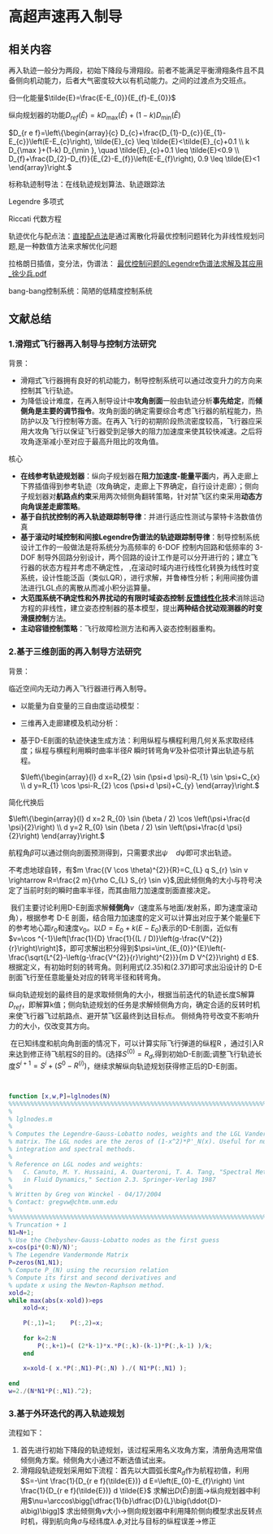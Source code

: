 # 高超声速再入制导

## 相关内容

再入轨迹一般分为两段，初始下降段与滑翔段。前者不能满足平衡滑翔条件且不具备侧向机动能力，后者大气密度较大以有机动能力。之间的过渡点为交班点。

归一化能量$\tilde{E}=\frac{E-E_{0}}{E_{f}-E_{0}}$

纵向规划器的功能$D_{r e f}(\tilde{E})=k D_{\max }(\tilde{E})+(1-k) D_{\min }(\tilde{E})$

$D_{r e f}=\left\{\begin{array}{c}
D_{c}+\frac{D_{1}-D_{c}}{E_{1}-E_{c}}\left(E-E_{c}\right), \tilde{E}_{c} \leq \tilde{E}<\tilde{E}_{c}+0.1 \\
k D_{\max }+(1-k) D_{\min }, \quad \tilde{E}_{c}+0.1 \leq \tilde{E}<0.9 \\
D_{f}+\frac{D_{2}-D_{f}}{E_{2}-E_{f}}\left(E-E_{f}\right), 0.9 \leq \tilde{E}<1
\end{array}\right.$

标称轨迹制导法：在线轨迹规划算法、轨迹跟踪法

Legendre 多项式

 Riccati 代数方程

轨迹优化与配点法：[直接配点法](https://blog.csdn.net/qq_35007540/article/details/105672547)是通过离散化将最优控制问题转化为非线性规划问题,是一种数值方法来求解优化问题

拉格朗日插值，变分法，伪谱法： [最优控制问题的Legendre伪谱法求解及其应用_徐少兵.pdf](..\个人文件\大创\大创资料\大创资料\最优控制问题的Legendre伪谱法求解及其应用_徐少兵.pdf)  

bang-bang控制系统：简陋的低精度控制系统

## 文献总结

### 1.滑翔式飞行器再入制导与控制方法研究

背景：

- 滑翔式飞行器拥有良好的机动能力，制导控制系统可以通过改变升力的方向来控制其飞行轨迹。
- 为降低设计难度，在再入制导设计中**攻角剖面**一般由轨迹分析**事先给定**，而**倾侧角是主要的调节指令**。攻角剖面的确定需要综合考虑飞行器的航程能力，热防护以及飞行控制等方面。在再入飞行的初期阶段热流密度较高，飞行器应采用大攻角飞行以保证飞行器受到足够大的阻力加速度来使其较快减速。之后将攻角逐渐减小至对应于最高升阻比的攻角值。

核心

- **在线参考轨迹规划器**：纵向子规划器在**阻力加速度-能量平面**内，再入走廊上下界插值得到参考轨迹（攻角确定，走廊上下界确定，自行设计走廊）；侧向子规划器对**航路点约束**采用两次倾侧角翻转策略，针对禁飞区约束采用**动态方向角误差走廊策略**。
- **基于自抗扰控制的再入轨迹跟踪制导律**：并进行适应性测试与蒙特卡洛数值仿真
- **基于滚动时域控制和间接Legendre伪谱法的轨迹跟踪制导律**：制导控制系统设计工作的一般做法是将系统分为高频率的 6-DOF 控制内回路和低频率的 3-DOF 制导外回路分别设计，两个回路的设计工作是可以分开进行的；建立飞行器的状态方程并考虑不确定性， ,在滚动时域内进行线性化转换为线性时变系统，设计性能泛函（类似LQR），进行求解，并鲁棒性分析；利用间接伪谱法进行LGL点的离散从而减小积分运算量。
- **大范围系统不确定性和外界扰动的有限时域姿态控制**:**[反馈线性化](https://www.fenice.website/archives/120#11)技术**消除运动方程的非线性，建立姿态控制器的基本模型，提出**两种结合扰动观测器的时变滑膜控制**方法。
- **主动容错控制策略**：飞行故障检测方法和再入姿态控制器重构。

### 2.基于三维剖面的再入制导方法研究

背景：

临近空间内无动力再入飞行器进行再入制导。

- 以能量为自变量的三自由度运动模型：

- 三维再入走廊建模及机动分析：

- 基于D-E剖面的轨迹快速生成方法：利用纵程与横程利用几何关系求取经纬度；纵程与横程利用瞬时曲率半径$R$ 瞬时转弯角$\Psi$及补偿项计算出轨迹与航程。

	$\left\{\begin{array}{l}
	d x=R_{2} \sin (\psi+d \psi)-R_{1} \sin \psi+C_{x} \\
	d y=R_{1} \cos \psi-R_{2} \cos (\psi+d \psi)+C_{y}
	\end{array}\right.$

简化代换后

$\left\{\begin{array}{l}
d x=2 R_{0} \sin (\beta / 2) \cos \left(\psi+\frac{d \psi}{2}\right) \\
d y=2 R_{0} \sin (\beta / 2) \sin \left(\psi+\frac{d \psi}{2}\right)
\end{array}\right.$

航程角$\beta$可以通过侧向剖面预测得到，只需要求出$\psi\quad d\psi$即可求出轨迹。

不考虑地球自转，有$m \frac{(V \cos \theta)^{2}}{R}=C_{L} q S_{r} \sin v \rightarrow R=\frac{2 m}{\rho C_{L} S_{r} \sin v}$,因此倾侧角的大小与符号决定了当前时刻的瞬时曲率半径，而其由阻力加速度剖面直接决定。

​		我们主要讨论利用D-E剖面求解**倾侧角**$v$（速度系与地面/发射系，即为速度滚动角），根据参考 D-E 剖面，结合阻力加速度的定义可以计算出对应于某个能量E下的参考地心距$r_0$和速度$v_0$。以$D=E_0+k(E-E_0)$表示的D-E剖面，近似有$v=\cos ^{-1}\left[\frac{1}{D} \frac{1}{(L / D)}\left(g-\frac{V^{2}}{r}\right)\right]$，即可求解出积分得到$\psi=\int_{E_{0}}^{E}\left(-\frac{\sqrt{L^{2}-\left(g-\frac{V^{2}}{r}\right)^{2}}}{m D V^{2}}\right) d E$.根据定义，有初始时刻的转弯角。则利用式(2.35)和(2.37)即可求出沿设计的 D-E 剖面飞行至任意能量处对应的转弯半径和转弯角。

​        纵向轨迹规划的最终目的是求取倾侧角的大小，根据当前迭代的轨迹长度S解算$D_{ref}$，即解算k值；侧向轨迹规划的任务是求解倾侧角方向，确定合适的反转时机来使飞行器飞过航路点、避开禁飞区最终到达目标点。 侧倾角符号改变不影响升力的大小，仅改变其方向。

​		在已知纬度和航向角剖面的情况下，可以计算实际飞行弹道的纵程R ，通过引入R来达到修正待飞航程S的目的。(选择$S^{(0)}=R_d$,得到初始D-E剖面;调整飞行轨迹长度$S^{i+1}=S^{i}+(S^{0}-R^{(i)})$，继续求解纵向轨迹规划获得修正后的D-E剖面。

## 


```matlab

function [x,w,P]=lglnodes(N)
%%%%%%%%%%%%%%%%%%%%%%%%%%%%%%%%%%%%%%%%%%%%%%%%%%%%%%%%%%%%%%%%%%%%%%%%%%%%%%%%
%
% lglnodes.m
%
% Computes the Legendre-Gauss-Lobatto nodes, weights and the LGL Vandermonde 
% matrix. The LGL nodes are the zeros of (1-x^2)*P'_N(x). Useful for numerical
% integration and spectral methods. 
%
% Reference on LGL nodes and weights: 
%   C. Canuto, M. Y. Hussaini, A. Quarteroni, T. A. Tang, "Spectral Methods
%   in Fluid Dynamics," Section 2.3. Springer-Verlag 1987
%
% Written by Greg von Winckel - 04/17/2004
% Contact: gregvw@chtm.unm.edu
%
%%%%%%%%%%%%%%%%%%%%%%%%%%%%%%%%%%%%%%%%%%%%%%%%%%%%%%%%%%%%%%%%%%%%%%%%%%%%%%%%
% Truncation + 1
N1=N+1;
% Use the Chebyshev-Gauss-Lobatto nodes as the first guess
x=cos(pi*(0:N)/N)';
% The Legendre Vandermonde Matrix
P=zeros(N1,N1);
% Compute P_(N) using the recursion relation
% Compute its first and second derivatives and 
% update x using the Newton-Raphson method.
xold=2;
while max(abs(x-xold))>eps
    xold=x;
        
    P(:,1)=1;    P(:,2)=x;
    
    for k=2:N
        P(:,k+1)=( (2*k-1)*x.*P(:,k)-(k-1)*P(:,k-1) )/k;
    end
     
    x=xold-( x.*P(:,N1)-P(:,N) )./( N1*P(:,N1) );
             
end
w=2./(N*N1*P(:,N1).^2);

```

### 3.基于外环迭代的再入轨迹规划

流程如下：

1. 首先进行初始下降段的轨迹规划，该过程采用名义攻角方案，清册角选用常值倾侧角方案。倾侧角大小通过不断选值试出来。
2. 滑翔段轨迹规划采用如下流程：首先以大圆弧长度$R_d$作为航程初值，利用$S=-\int \frac{1}{D_{r e f}(\tilde{E})} d E=\left(E_{0}-E_{f}\right) \int \frac{1}{D_{r e f}(\tilde{E})} d \tilde{E}$ 求解出$D(\tilde{E})$剖面$\rightarrow$纵向规划器中利用$\nu=\arccos\bigg[\dfrac{1}{b}\dfrac{D}{L}\big(\ddot{D}-a\big)\bigg]$ 求出倾侧角$\nu$大小$\rightarrow$侧向规划器中利用降阶侧向模型求出反转点时机，得到航向角$\sigma$与经纬度$\lambda.\phi$,对比与目标的纵程误差$\rightarrow$修正
